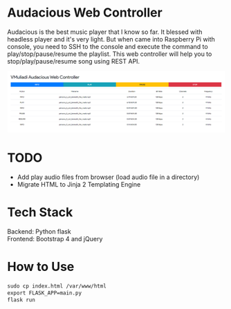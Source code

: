 # Audacious Web Controller
Audacious is the best music player that I know so far.
It blessed with headless player and it's very light.
But when came into Raspberry Pi with console, you need to SSH to the console and execute the command to play/stop/pause/resume the playlist.
This web controller will help you to stop/play/pause/resume song using REST API. 

![](screenshot.png)

# TODO
- Add play audio files from browser (load audio file in a directory)
- Migrate HTML to Jinja 2 Templating Engine

# Tech Stack
Backend: Python flask<br />
Frontend: Bootstrap 4 and jQuery

# How to Use
```
sudo cp index.html /var/www/html
export FLASK_APP=main.py
flask run
```
